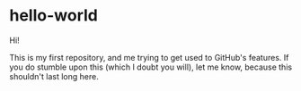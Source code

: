 # hello-world

Hi!

This is my first repository, and me trying to get used to GitHub's features. 
If you do stumble upon this (which I doubt you will), let me know, because this shouldn't last long here.
